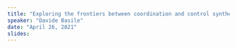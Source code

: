 ```yaml
---
title: "Exploring the frontiers between coordination and control syntheses with Contract Automata"
speaker: "Davide Basile"
date: "April 26, 2021"
slides: 
---
```

